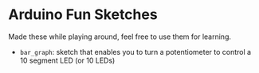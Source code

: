 # Arduino Fun Sketches

Made these while playing around, feel free to use them for learning.

* `bar_graph`: sketch that enables you to turn a potentiometer to control a 10 segment LED (or 10 LEDs)
